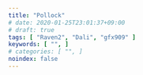 ```yaml
---
title: "Pollock"
# date: 2020-01-25T23:01:37+09:00
# draft: true
tags: [ "Raven2", "Dali", "gfx909" ]
keywords: [ "", ]
# categories: [ "", ]
noindex: false
---
```


